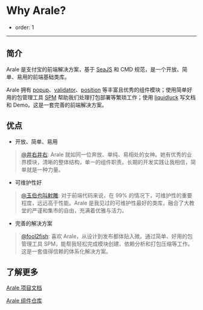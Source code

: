 # Why Arale?

- order: 1

---

## 简介

Arale 是支付宝的前端解决方案，基于 [SeaJS](http://seajs.org/) 和 CMD 规范，是一个开放、简单、易用的前端基础类库。

Arale 拥有 [popup](/popup/)、[validator](/validator/)、[position](/position/) 等丰富且优秀的组件模块；使用简单好用的包管理工具 [SPM](https://github.com/seajs/spm) 帮助我们处理打包部署等繁琐工作；使用 [liquidluck](https://github.com/aralejs/liquidluck-theme-arale2) 写文档和 Demo。这是一套完善的前端解决方案。

## 优点

* 开放、简单、易用

> [@井右井右](http://weibo.com/afc163): Arale 就如同一位奔放、单纯、易相处的女神。她有优秀的业界模块，清晰的整体结构，单一的组件职责。长期的开发实践让我相信，简单就是一种力量。

* 可维护性好

> [@玉伯也叫射雕](http://weibo.com/lifesinger): 对于前端代码来说，在 99% 的情况下，可维护性的重要程度，远远高于性能。Arale 是我见过的可维护性最好的类库，融合了大教堂的严谨和集市的自由，充满着优雅与活力。

* 完善的解决方案

> [@fool2fish](http://weibo.com/fool2fish): 喜欢 Arale，从设计到发布都体贴入微。通过简单、好用的包管理工具 SPM，能帮我轻松完成模块创建、依赖分析和打包压缩等工作。这是一套值得信赖的体系化解决方案。

## 了解更多

[Arale 项目文档](https://github.com/alipay/arale/wiki)

[Arale 组件仓库](https://github.com/aralejs/)
